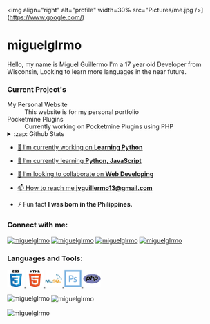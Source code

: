 <img align="right" alt="profile" width=30% src="Pictures/me.jpg />](https://www.google.com/)

<h1>miguelglrmo</h1>

<p>Hello, my name is Miguel Guillermo
I'm a 17 year old Developer from Wisconsin,
Looking to learn more languages in the near future.

<h3>Current Project's</h3>
<dl>
  <dt>My Personal Website</dt>
  <dd>This website is for my personal portfolio</dd>
  
  <dt>Pocketmine Plugins</dt>
  <dd>Currently working on Pocketmine Plugins using PHP</dd>

  
<details>
<summary>:zap: Github Stats</summary>
<a href="https://github.com/miguelglrmo">
<img align="left" alt="Miguel's Github Stats" src="https://github-readme-stats.vercel.app/api?username=miguelglrmo&show_icons=true&theme=tokyonight" />
<img align="bottom" alt="Miguel's Github Stats" src="https://github-readme-stats.vercel.app/api/top-langs/?username=miguelglrmo&show_icons=true&theme=tokyonight"/>
  </details>
  
  
  
  
- 🔭 I’m currently working on **Learning Python**

- 🌱 I’m currently learning **Python, JavaScript**

- 👯 I’m looking to collaborate on **Web Developing**

- 📫 How to reach me **jvguillermo13@gmail.com**

- ⚡ Fun fact **I was born in the Philippines.**

<h3 align="left">Connect with me:</h3>
<p align="left">
<a href="https://dev.to/miguelglrmo" target="blank"><img align="center" src="https://raw.githubusercontent.com/rahuldkjain/github-profile-readme-generator/master/src/images/icons/Social/devto.svg" alt="miguelglrmo" height="30" width="40" /></a>
<a href="https://twitter.com/miguelglrmo" target="blank"><img align="center" src="https://raw.githubusercontent.com/rahuldkjain/github-profile-readme-generator/master/src/images/icons/Social/twitter.svg" alt="miguelglrmo" height="30" width="40" /></a>
<a href="https://stackoverflow.com/users/miguelglrmo" target="blank"><img align="center" src="https://raw.githubusercontent.com/rahuldkjain/github-profile-readme-generator/master/src/images/icons/Social/stack-overflow.svg" alt="miguelglrmo" height="30" width="40" /></a>
<a href="https://instagram.com/miguelglrmo" target="blank"><img align="center" src="https://raw.githubusercontent.com/rahuldkjain/github-profile-readme-generator/master/src/images/icons/Social/instagram.svg" alt="miguelglrmo" height="30" width="40" /></a>
</p>

<h3 align="left">Languages and Tools:</h3>
<p align="left"> <a href="https://www.w3schools.com/css/" target="_blank" rel="noreferrer"> <img src="https://raw.githubusercontent.com/devicons/devicon/master/icons/css3/css3-original-wordmark.svg" alt="css3" width="40" height="40"/> </a> <a href="https://www.w3.org/html/" target="_blank" rel="noreferrer"> <img src="https://raw.githubusercontent.com/devicons/devicon/master/icons/html5/html5-original-wordmark.svg" alt="html5" width="40" height="40"/> </a> <a href="https://www.mysql.com/" target="_blank" rel="noreferrer"> <img src="https://raw.githubusercontent.com/devicons/devicon/master/icons/mysql/mysql-original-wordmark.svg" alt="mysql" width="40" height="40"/> </a> <a href="https://www.photoshop.com/en" target="_blank" rel="noreferrer"> <img src="https://raw.githubusercontent.com/devicons/devicon/master/icons/photoshop/photoshop-line.svg" alt="photoshop" width="40" height="40"/> </a> <a href="https://www.php.net" target="_blank" rel="noreferrer"> <img src="https://raw.githubusercontent.com/devicons/devicon/master/icons/php/php-original.svg" alt="php" width="40" height="40"/> </a> </p>

<p><img align="left" src="https://github-readme-stats.vercel.app/api/top-langs?username=miguelglrmo&show_icons=true&locale=en&layout=compact" alt="miguelglrmo" /></p>

<p>&nbsp;<img align="center" src="https://github-readme-stats.vercel.app/api?username=miguelglrmo&show_icons=true&locale=en" alt="miguelglrmo" /></p>

<p><img align="center" src="https://github-readme-streak-stats.herokuapp.com/?user=miguelglrmo&" alt="miguelglrmo" /></p>
